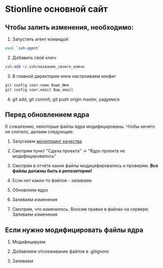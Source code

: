 # Stionline основной сайт

## Чтобы залить изменения, необходимо:

1) Запустить агент командой
```sh
eval `ssh-agent`
```
2) Добавить свой ключ
```sh
ssh-add ~/.ssh/название_своего_ключа
```
3) В главной директории www настроиваем конфиг
```sh
git config user.name Ваше_Имя
git config user.email Ваш_email
```
4) git add, git commit, git push origin master, радуемся

## Перед обновлением ядра

К сожалению, некоторые файлы ядра модифицированы. Чтобы ничего не слетело, делаем следующие:

1) Запускаем [мониторинг качества](https://stionline.ru/bitrix/admin/checklist.php?lang=ru)

2) Смотрим пункт "Сдача проекта" -> "Ядро проекта не модифицировалось"

3) Смотрим в отчёте какие файлы модицифировались и проверям. **Все файлы должны быть в репозитории!**

4) Если нет каких-то файлов - заливаем

5) Обновляем ядро

6) Заливаем изменения

7) Смотрим, что изменилось. Вносим правки в файлах на сервере. Заливаем изменения

## Если нужно модифицировать файлы ядра

1) Модифицируем

2) Добавляем отслеживание файлов в .gitignore

3) Заливаем